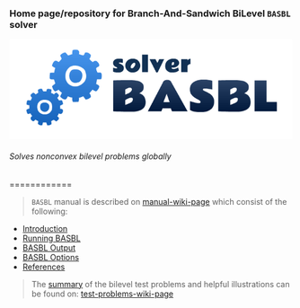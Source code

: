 ### Home page/repository for **B**ranch-**A**nd-**S**andwich **B**i**L**evel `BASBL` solver

![](https://github.com/basblsolver/manual/blob/master/images/BASBL-logo-landscape.png)

###### Solves nonconvex bilevel problems globally
============

> `BASBL` manual is described on [manual-wiki-page](https://github.com/basblsolver/manual/wiki)
> which consist of the following:

* [Introduction](https://github.com/basblsolver/manual/wiki/Introduction)
* [Running BASBL](https://github.com/basblsolver/manual/wiki/Running-BASBL)
* [BASBL Output](https://github.com/basblsolver/manual/wiki/BASBL-Output)
* [BASBL Options](https://github.com/basblsolver/manual/wiki/BASBL-Options)
* [References](https://github.com/basblsolver/manual/wiki/References)

> The [summary](https://github.com/basblsolver/test-problems/wiki/Summary) of the bilevel test problems and helpful illustrations can be found on:
[test-problems-wiki-page](https://github.com/basblsolver/test-problems/wiki)

